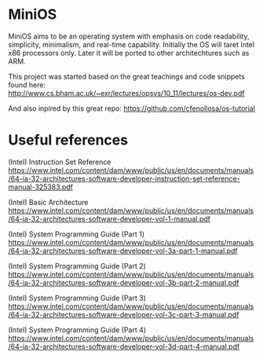 # MiniOS

MiniOS aims to be an operating system with emphasis on code readability, simplicity, minimalism, and real-time capability. Initially the OS will taret Intel x86 processors only. Later it will be ported to other architechtures such as ARM.

This project was started based on the great teachings and code snippets found here: http://www.cs.bham.ac.uk/~exr/lectures/opsys/10_11/lectures/os-dev.pdf

And also inpired by this great repo: https://github.com/cfenollosa/os-tutorial

# Useful references  

(Intel) Instruction Set Reference https://www.intel.com/content/dam/www/public/us/en/documents/manuals/64-ia-32-architectures-software-developer-instruction-set-reference-manual-325383.pdf  

(Intel) Basic Architecture https://www.intel.com/content/dam/www/public/us/en/documents/manuals/64-ia-32-architectures-software-developer-vol-1-manual.pdf  

(Intel) System Programming Guide (Part 1) https://www.intel.com/content/dam/www/public/us/en/documents/manuals/64-ia-32-architectures-software-developer-vol-3a-part-1-manual.pdf  


(Intel) System Programming Guide (Part 2) https://www.intel.com/content/dam/www/public/us/en/documents/manuals/64-ia-32-architectures-software-developer-vol-3b-part-2-manual.pdf  

(Intel) System Programming Guide (Part 3) https://www.intel.com/content/dam/www/public/us/en/documents/manuals/64-ia-32-architectures-software-developer-vol-3c-part-3-manual.pdf  

(Intel) System Programming Guide (Part 4) https://www.intel.com/content/dam/www/public/us/en/documents/manuals/64-ia-32-architectures-software-developer-vol-3d-part-4-manual.pdf  
